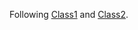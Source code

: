 Following [Class1](https://www.cs.ox.ac.uk/people/nando.defreitas/machinelearning/) and [Class2](http://www.cs.ox.ac.uk/people/varun.kanade/ML2016/index.html).
